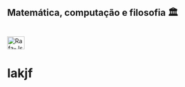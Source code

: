 ##  Matemática, computação e filosofia 🏛️
<div style="display: inline_block"><br>
  <img align="center" alt="Rafa-Js" height="30" width="40" src="https://cdn.jsdelivr.net/gh/devicons/devicon@latest/icons/c/c-original.svg">
   <h1>lakjf</h1>
</div>
 
